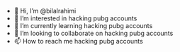 - 👋 Hi, I’m @bilalrahimi
- 👀 I’m interested in hacking pubg accounts
- 🌱 I’m currently learning hacking pubg accounts
- 💞️ I’m looking to collaborate on hacking pubg accounts
- 📫 How to reach me hacking pubg accounts

<!---
bilalrahimi/bilalrahimi is a ✨ special ✨ repository because its `README.md` (this file) appears on your GitHub profile.
You can click the Preview link to take a look at your changes.
--->
